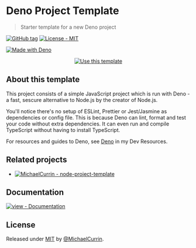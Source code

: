 # Deno Project Template
> Starter template for a new Deno project

[![GitHub tag](https://img.shields.io/github/tag/MichaelCurrin/deno-project-template?include_prereleases=&sort=semver)](https://github.com/MichaelCurrin/deno-project-template/releases/)
[![License - MIT](https://img.shields.io/badge/License-MIT-blue)](#license)

[![Made with Deno](https://img.shields.io/badge/Deno-1-blue?logo=deno&logoColor=white)](https://deno.land)


<div align="center">

[![Use this template](https://img.shields.io/badge/Use_template-Generate_project-2ea44f?style=for-the-badge&logo=github)](https://github.com/MichaelCurrin/deno-project-template/generate)

</div>


## About this template

This project consists of a simple JavaScript project which is run with Deno - a fast, sescure alternative to Node.js by the creator of Node.js.

You'll notice there's no setup of ESLint, Prettier or Jest/Jasmine as dependencies or config file. This is because Deno can lint, format and test your code without extra dependencies. It can even run and compile TypeScript without having to install TypeScript.

For resources and guides to Deno, see [Deno](https://michaelcurrin.github.io/dev-resources/resources/javascript/deno/) in my Dev Resources.


## Related projects

- [![MichaelCurrin - node-project-template](https://img.shields.io/static/v1?label=MichaelCurrin&message=node-project-template&color=blue&logo=github)](https://github.com/MichaelCurrin/node-project-template)


## Documentation

[![view - Documentation](https://img.shields.io/badge/view-Documentation-blue?style=for-the-badge)](/docs/)


## License

Released under [MIT](/LICENSE) by [@MichaelCurrin](https://github.com/MichaelCurrin).
